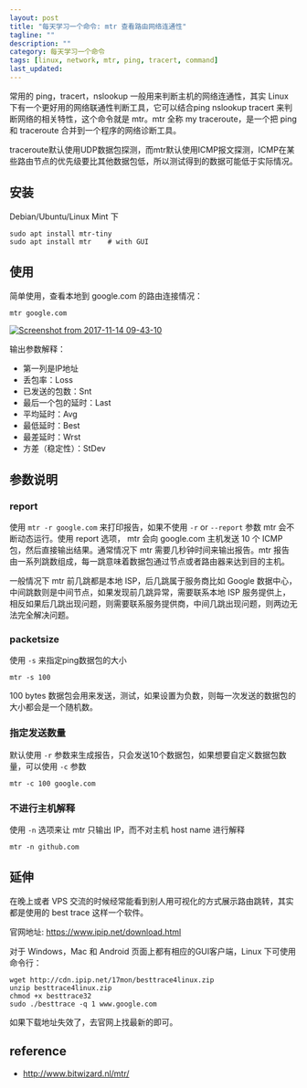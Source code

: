 ```yaml
---
layout: post
title: "每天学习一个命令: mtr 查看路由网络连通性"
tagline: ""
description: ""
category: 每天学习一个命令
tags: [linux, network, mtr, ping, tracert, command]
last_updated: 
---
```


常用的 ping，tracert，nslookup 一般用来判断主机的网络连通性，其实 Linux 下有一个更好用的网络联通性判断工具，它可以结合ping nslookup tracert 来判断网络的相关特性，这个命令就是 mtr。mtr 全称 my traceroute，是一个把 ping 和 traceroute 合并到一个程序的网络诊断工具。

traceroute默认使用UDP数据包探测，而mtr默认使用ICMP报文探测，ICMP在某些路由节点的优先级要比其他数据包低，所以测试得到的数据可能低于实际情况。

## 安装
Debian/Ubuntu/Linux Mint 下

    sudo apt install mtr-tiny
    sudo apt install mtr    # with GUI

## 使用
简单使用，查看本地到 google.com 的路由连接情况：

    mtr google.com

<a data-flickr-embed="true"  href="https://www.flickr.com/gp/einverne/R8gMFQ" title="Screenshot from 2017-11-14 09-43-10"><img src="https://farm5.staticflickr.com/4564/38348674526_996aa9fb9a_z.jpg" alt="Screenshot from 2017-11-14 09-43-10"></a><script async src="//embedr.flickr.com/assets/client-code.js" charset="utf-8"></script>

输出参数解释：

- 第一列是IP地址
- 丢包率：Loss
- 已发送的包数：Snt
- 最后一个包的延时：Last
- 平均延时：Avg
- 最低延时：Best
- 最差延时：Wrst
- 方差（稳定性）：StDev

## 参数说明

### report
使用 `mtr -r google.com` 来打印报告，如果不使用 `-r` or `--report` 参数 mtr 会不断动态运行。使用 report 选项， mtr 会向 google.com 主机发送 10 个 ICMP 包，然后直接输出结果。通常情况下 mtr 需要几秒钟时间来输出报告。mtr 报告由一系列跳数组成，每一跳意味着数据包通过节点或者路由器来达到目的主机。

一般情况下 mtr 前几跳都是本地 ISP，后几跳属于服务商比如 Google 数据中心，中间跳数则是中间节点，如果发现前几跳异常，需要联系本地 ISP 服务提供上，相反如果后几跳出现问题，则需要联系服务提供商，中间几跳出现问题，则两边无法完全解决问题。

### packetsize
使用 `-s` 来指定ping数据包的大小

    mtr -s 100

100 bytes 数据包会用来发送，测试，如果设置为负数，则每一次发送的数据包的大小都会是一个随机数。

### 指定发送数量
默认使用 `-r` 参数来生成报告，只会发送10个数据包，如果想要自定义数据包数量，可以使用 `-c` 参数

    mtr -c 100 google.com

### 不进行主机解释
使用 `-n` 选项来让 mtr 只输出 IP，而不对主机 host name 进行解释

    mtr -n github.com

## 延伸
在晚上或者 VPS 交流的时候经常能看到别人用可视化的方式展示路由跳转，其实都是使用的 best trace 这样一个软件。

官网地址: <https://www.ipip.net/download.html>

对于 Windows，Mac 和 Android 页面上都有相应的GUI客户端，Linux 下可使用命令行：

    wget http://cdn.ipip.net/17mon/besttrace4linux.zip
    unzip besttrace4linux.zip
    chmod +x besttrace32
    sudo ./besttrace -q 1 www.google.com

如果下载地址失效了，去官网上找最新的即可。

## reference

- <http://www.bitwizard.nl/mtr/>

